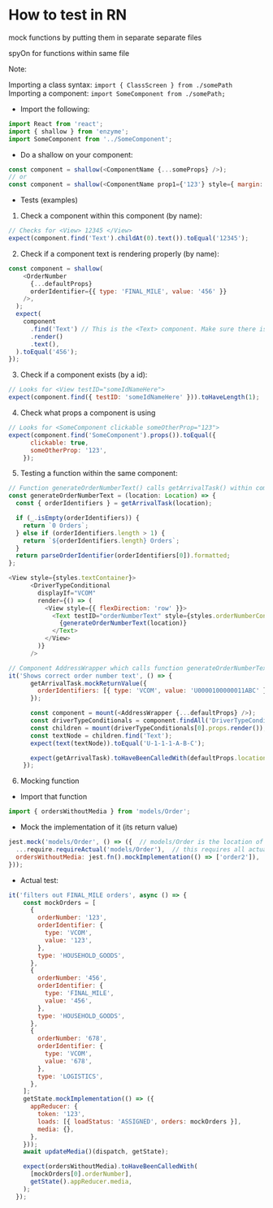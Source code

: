 # How to test in RN

mock functions by putting them in separate separate files

spyOn for functions within same file

Note:

Importing a class syntax:
`import { ClassScreen } from ./somePath`
Importing a component:
`import SomeComponent from ./somePath;`

- Import the following:

```js
import React from 'react';
import { shallow } from 'enzyme';
import SomeComponent from '../SomeComponent';
```

- Do a shallow on your component:

```js
const component = shallow(<ComponentName {...someProps} />);
// or
const component = shallow(<ComponentName prop1={'123'} style={ margin: 5 } />);
```

- Tests (examples)

1. Check a component within this component (by name):
```js
// Checks for <View> 12345 </View>
expect(component.find('Text').childAt(0).text()).toEqual('12345');
```

2. Check if a component text is rendering properly (by name):
```js
const component = shallow(
    <OrderNumber
      {...defaultProps}
      orderIdentifier={{ type: 'FINAL_MILE', value: '456' }}
    />,
  );
  expect(
    component
      .find('Text') // This is the <Text> component. Make sure there is only one of them
      .render()
      .text(),
  ).toEqual('456');
});
```

3. Check if a component exists (by a id):
```js
// Looks for <View testID="someIdNameHere">
expect(component.find({ testID: 'someIdNameHere' })).toHaveLength(1);
```

4. Check what props a component is using
```js
// Looks for <SomeComponent clickable someOtherProp="123">
expect(component.find('SomeComponent').props()).toEqual({
      clickable: true,
      someOtherProp: '123',
    });
```

5. Testing a function within the same component:

```js
// Function generateOrderNumberText() calls getArrivalTask() within component AddressWrapper
const generateOrderNumberText = (location: Location) => {
  const { orderIdentifiers } = getArrivalTask(location);

  if (_.isEmpty(orderIdentifiers)) {
    return `0 Orders`;
  } else if (orderIdentifiers.length > 1) {
    return `${orderIdentifiers.length} Orders`;
  }
  return parseOrderIdentifier(orderIdentifiers[0]).formatted;
};

<View style={styles.textContainer}>
      <DriverTypeConditional
        displayIf="VCOM"
        render={() => (
          <View style={{ flexDirection: 'row' }}>
            <Text testID="orderNumberText" style={styles.orderNumberContent}>
              {generateOrderNumberText(location)}
            </Text>
          </View>
        )}
      />
```
```js
// Component AddressWrapper which calls function generateOrderNumberText
it('Shows correct order number text', () => {
      getArrivalTask.mockReturnValue({
        orderIdentifiers: [{ type: 'VCOM', value: 'U0000100000011ABC' }],
      });

      const component = mount(<AddressWrapper {...defaultProps} />);
      const driverTypeConditionals = component.findAll('DriverTypeConditional');
      const children = mount(driverTypeConditionals[0].props.render());
      const textNode = children.find('Text');
      expect(text(textNode)).toEqual('U-1-1-1-A-B-C');

      expect(getArrivalTask).toHaveBeenCalledWith(defaultProps.location);
    });
```

6. Mocking function

- Import that function
```js
import { ordersWithoutMedia } from 'models/Order';
```

- Mock the implementation of it (its return value)
```js
jest.mock('models/Order', () => ({  // models/Order is the location of this function
  ...require.requireActual('models/Order'),  // this requires all actual tests from this module
  ordersWithoutMedia: jest.fn().mockImplementation(() => ['order2']),  // mocking return
}));
```

-  Actual test:
```js
it('filters out FINAL_MILE orders', async () => {
    const mockOrders = [
      {
        orderNumber: '123',
        orderIdentifier: {
          type: 'VCOM',
          value: '123',
        },
        type: 'HOUSEHOLD_GOODS',
      },
      {
        orderNumber: '456',
        orderIdentifier: {
          type: 'FINAL_MILE',
          value: '456',
        },
        type: 'HOUSEHOLD_GOODS',
      },
      {
        orderNumber: '678',
        orderIdentifier: {
          type: 'VCOM',
          value: '678',
        },
        type: 'LOGISTICS',
      },
    ];
    getState.mockImplementation(() => ({
      appReducer: {
        token: '123',
        loads: [{ loadStatus: 'ASSIGNED', orders: mockOrders }],
        media: {},
      },
    }));
    await updateMedia()(dispatch, getState);

    expect(ordersWithoutMedia).toHaveBeenCalledWith(
      [mockOrders[0].orderNumber],
      getState().appReducer.media,
    );
  });
  ```
